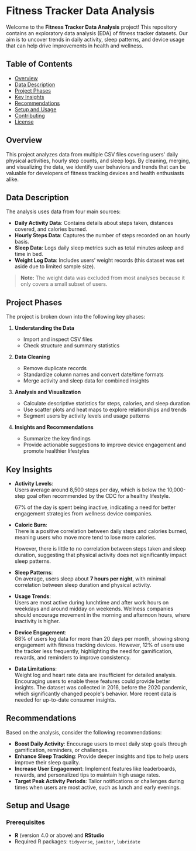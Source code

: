 # Fitness Tracker Data Analysis

Welcome to the **Fitness Tracker Data Analysis** project! This repository contains an exploratory data analysis (EDA) of fitness tracker datasets. Our aim is to uncover trends in daily activity, sleep patterns, and device usage that can help drive improvements in health and wellness.

## Table of Contents

- [Overview](#overview)
- [Data Description](#data-description)
- [Project Phases](#project-phases)
- [Key Insights](#key-insights)
- [Recommendations](#recommendations)
- [Setup and Usage](#setup-and-usage)
- [Contributing](#contributing)
- [License](#license)

## Overview

This project analyzes data from multiple CSV files covering users' daily physical activities, hourly step counts, and sleep logs. By cleaning, merging, and visualizing the data, we identify user behaviors and trends that can be valuable for developers of fitness tracking devices and health enthusiasts alike.

## Data Description

The analysis uses data from four main sources:

- **Daily Activity Data**: Contains details about steps taken, distances covered, and calories burned.
- **Hourly Steps Data**: Captures the number of steps recorded on an hourly basis.
- **Sleep Data**: Logs daily sleep metrics such as total minutes asleep and time in bed.
- **Weight Log Data**: Includes users’ weight records (this dataset was set aside due to limited sample size).

> **Note:** The weight data was excluded from most analyses because it only covers a small subset of users.

## Project Phases

The project is broken down into the following key phases:

1. **Understanding the Data**  
   - Import and inspect CSV files  
   - Check structure and summary statistics  

2. **Data Cleaning**  
   - Remove duplicate records  
   - Standardize column names and convert date/time formats  
   - Merge activity and sleep data for combined insights

3. **Analysis and Visualization**  
   - Calculate descriptive statistics for steps, calories, and sleep duration  
   - Use scatter plots and heat maps to explore relationships and trends  
   - Segment users by activity levels and usage patterns

4. **Insights and Recommendations**  
   - Summarize the key findings  
   - Provide actionable suggestions to improve device engagement and promote healthier lifestyles

## Key Insights

- **Activity Levels**:  
   Users average around 8,500 steps per day, which is below the 10,000-step goal often recommended by the CDC for a healthy lifestyle.

   67% of the day is spent being inactive, indicating a need for better engagement strategies from wellness device companies.

- **Caloric Burn**:  
  There is a positive correlation between daily steps and calories burned, meaning users who move more tend to lose more calories.

  However, there is little to no correlation between steps taken and sleep duration, suggesting that physical activity does not significantly impact sleep patterns.

- **Sleep Patterns**:  
   On average, users sleep about **7 hours per night**, with minimal correlation between sleep duration and physical activity.

- **Usage Trends**:  
   Users are most active during lunchtime and after work hours on weekdays and around midday on weekends.
   Wellness companies should encourage movement in the morning and afternoon hours, where inactivity is higher.

- **Device Engagement**:  
   88% of users log data for more than 20 days per month, showing strong engagement with fitness tracking devices.
   However, 12% of users use the tracker less frequently, highlighting the need for gamification, rewards, and reminders to improve consistency.

- **Data Limitations**:  
   Weight log and heart rate data are insufficient for detailed analysis. Encouraging users to enable these features could provide better insights.
   The dataset was collected in 2016, before the 2020 pandemic, which significantly changed people's behavior. More recent data is needed for up-to-date consumer insights.

## Recommendations

Based on the analysis, consider the following recommendations:
- **Boost Daily Activity**: Encourage users to meet daily step goals through gamification, reminders, or challenges.
- **Enhance Sleep Tracking**: Provide deeper insights and tips to help users improve their sleep quality.
- **Increase User Engagement**: Implement features like leaderboards, rewards, and personalized tips to maintain high usage rates.
- **Target Peak Activity Periods**: Tailor notifications or challenges during times when users are most active, such as lunch and early evenings.

## Setup and Usage

### Prerequisites
- **R** (version 4.0 or above) and **RStudio**
- Required R packages: `tidyverse`, `janitor`, `lubridate`

